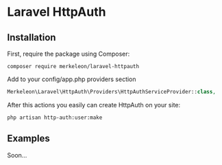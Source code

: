 # Laravel HttpAuth

## Installation

First, require the package using Composer:

```shell
composer require merkeleon/laravel-httpauth
```

Add to your config/app.php providers section

```php
Merkeleon\Laravel\HttpAuth\Providers\HttpAuthServiceProvider::class,
```

After this actions you easily can create HttpAuth on your site:

```shell
php artisan http-auth:user:make
```

## Examples

Soon...